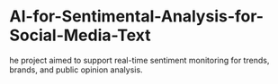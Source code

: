 # AI-for-Sentimental-Analysis-for-Social-Media-Text
he project aimed to support real-time sentiment monitoring for trends, brands, and public opinion analysis.
